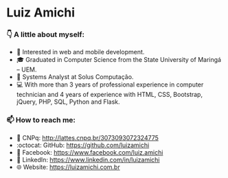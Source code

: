 # Luiz Amichi

### :point_down: A little about myself:

- :mag_right: Interested in web and mobile development.
- :mortar_board: Graduated in Computer Science from the State University of Maringá – UEM.
- :briefcase: Systems Analyst at Solus Computação.
- :computer: With more than 3 years of professional experience in computer technician and 4 years of experience with HTML, CSS, Bootstrap, jQuery, PHP, SQL, Python and Flask.

### :mailbox: How to reach me:

- :microscope: CNPq: http://lattes.cnpq.br/3073093072324775
- :octocat: GitHub: https://github.com/luizamichi
- :blue_book: Facebook: https://www.facebook.com/luiz.amichi
- :necktie: LinkedIn: https://www.linkedin.com/in/luizamichi
- :globe_with_meridians: Website: https://luizamichi.com.br
